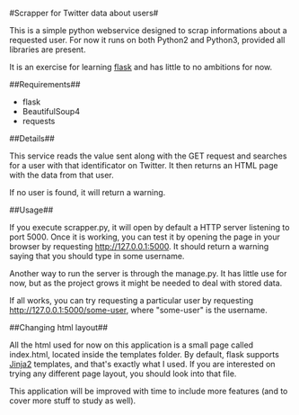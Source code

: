 #Scrapper for Twitter data about users#

This is a simple python webservice designed to scrap
informations about a requested user. For now it runs on both Python2
and Python3, provided all libraries are present.

It is an exercise for learning [flask][flask] and has little to no
ambitions for now.

##Requirements##
- flask
- BeautifulSoup4
- requests

##Details##

This service reads the value sent along with the GET request
and searches for a user with that identificator on Twitter.
It then returns an HTML page with the data from that user.

If no user is found, it will return a warning.

##Usage##

If you execute scrapper.py, it will open by default a HTTP server
listening to port 5000. Once it is working, you can test it by
opening the page in your browser by requesting http://127.0.0.1:5000.
It should return a warning saying that you should type in some username.

Another way to run the server is through the manage.py. It has little use
for now, but as the project grows it might be needed to deal with stored
data.

If all works, you can try requesting a particular user by requesting
http://127.0.0.1:5000/some-user, where "some-user" is the username.

##Changing html layout##

All the html used for now on this application is a small page called
index.html, located inside the templates folder. By default, flask
supports [Jinja2][jinja2] templates, and that's exactly what I used. If you are
interested on trying any different page layout, you should look into
that file.

This application will be improved with time to include more features
(and to cover more stuff to study as well).

[flask]: http://flask.pocoo.org/
[jinja2]: http://jinja.pocoo.org/
